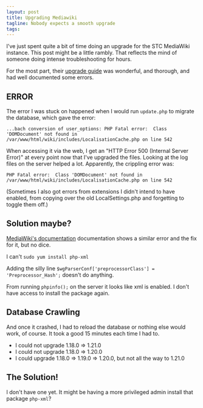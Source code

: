 ```yaml
---
layout: post
title: Upgrading Mediawiki
tagline: Nobody expects a smooth upgrade
tags:
---
```


I've just spent quite a bit of time doing an upgrade for the STC MediaWiki instance. This post
might be a little rambly. That reflects the mind of someone doing
intense troubleshooting for hours.

For the most part, their [upgrade guide](http://www.mediawiki.org/wiki/Manual:Upgrading) was wonderful, and thorough, and had well documented some errors.

## ERROR
The error I was stuck on happened when I would run `update.php` to migrate the database, which gave the error:

```
...bach conversion of user_options: PHP Fatal error:  Class 'DOMDocument' not found in /var/www/html/wiki/includes/LocalisationCache.php on line 542
```

When accessing it via the web, I get an "HTTP Error 500 (Internal Server Error)" at every point now that I've upgraded the files. Looking at the log files on the server helped a lot. Apparently, the crippling error was:

```
PHP Fatal error:  Class 'DOMDocument' not found in /var/www/html/wiki/includes/LocalisationCache.php on line 542
```

(Sometimes I also got errors from extensions I didn't intend to have
enabled, from copying over the old LocalSettings.php and forgetting to
toggle them off.)

## Solution maybe?
[MediaWiki's documentation](http://www.mediawiki.org/wiki/Manual:Errors_and_symptoms#Fatal_error:_Class_.27DOMDocument.27_not_found_in_xxxxxxxx.2FPreprocessor_DOM.php_on_line_nnn) documentation shows a similar error and the
fix for it, but no dice.

I can't `sudo yum install php-xml`

Adding the silly line `$wgParserConf['preprocessorClass'] = 'Preprocessor_Hash';` doesn't do
anything.

From running `phpinfo();` on the server it looks like xml is enabled. I don't have access to install the package again.



## Database Crawling
And once it crashed, I had to reload the database or nothing else would work, of course. It took a good 15 minutes each time I had to.

- I could not upgrade 1.18.0 => 1.21.0
- I could not upgrade 1.18.0 => 1.20.0
- I could upgrade 1.18.0 => 1.19.0 => 1.20.0, but not all the way to
  1.21.0

## The Solution!
I don't have one yet. It might be having a more privileged admin install that package
`php-xml`?
